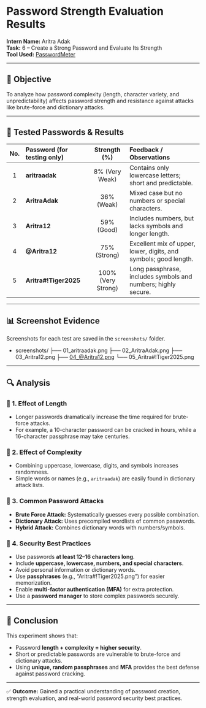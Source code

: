 # Password Strength Evaluation Results
**Intern Name:** Aritra Adak  
**Task:** 6 – Create a Strong Password and Evaluate Its Strength  
**Tool Used:** [PasswordMeter](https://www.passwordmeter.com)  

---

## 🧩 Objective
To analyze how password complexity (length, character variety, and unpredictability) affects password strength and resistance against attacks like brute-force and dictionary attacks.

---

## 🧠 Tested Passwords & Results

| No. | Password (for testing only) | Strength (%) | Feedback / Observations |
|:---:|:-----------------------------|:-------------:|:------------------------|
| 1 | **aritraadak** | 8% (Very Weak) | Contains only lowercase letters; short and predictable. |
| 2 | **AritraAdak** | 36% (Weak) | Mixed case but no numbers or special characters. |
| 3 | **Aritra12** | 59% (Good) | Includes numbers, but lacks symbols and longer length. |
| 4 | **@Aritra12** | 75% (Strong) | Excellent mix of upper, lower, digits, and symbols; good length. |
| 5 | **Aritra#!Tiger2025** | 100% (Very Strong) | Long passphrase, includes symbols and numbers; highly secure. |

---

## 📊 Screenshot Evidence
Screenshots for each test are saved in the `screenshots/` folder.
- screenshots/
├── 01_aritraadak.png
├── 02_AritraAdak.png
├── 03_Aritra12.png
├── 04_@Aritra12.png
└── 05_Aritra#!Tiger2025.png

---

## 🔍 Analysis

### 🔸 1. Effect of Length
- Longer passwords dramatically increase the time required for brute-force attacks.
- For example, a 10-character password can be cracked in hours, while a 16-character passphrase may take centuries.

### 🔸 2. Effect of Complexity
- Combining uppercase, lowercase, digits, and symbols increases randomness.
- Simple words or names (e.g., `aritraadak`) are easily found in dictionary attack lists.

### 🔸 3. Common Password Attacks
- **Brute Force Attack:** Systematically guesses every possible combination.
- **Dictionary Attack:** Uses precompiled wordlists of common passwords.
- **Hybrid Attack:** Combines dictionary words with numbers/symbols.

### 🔸 4. Security Best Practices
- Use passwords **at least 12–16 characters long**.
- Include **uppercase, lowercase, numbers, and special characters**.
- Avoid personal information or dictionary words.
- Use **passphrases** (e.g., “Aritra#!Tiger2025.png”) for easier memorization.
- Enable **multi-factor authentication (MFA)** for extra protection.
- Use a **password manager** to store complex passwords securely.

---

## 🏁 Conclusion
This experiment shows that:
- Password **length + complexity = higher security**.
- Short or predictable passwords are vulnerable to brute-force and dictionary attacks.
- Using **unique, random passphrases** and **MFA** provides the best defense against password cracking.

---

✅ **Outcome:** Gained a practical understanding of password creation, strength evaluation, and real-world password security best practices.

